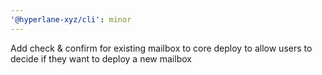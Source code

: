 ```yaml
---
'@hyperlane-xyz/cli': minor
---
```


Add check & confirm for existing mailbox to core deploy to allow users to decide if they want to deploy a new mailbox
